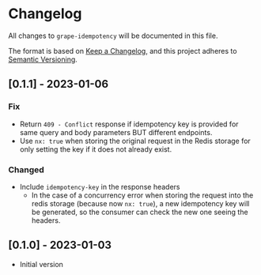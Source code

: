 # Changelog
All changes to `grape-idempotency` will be documented in this file.

The format is based on [Keep a Changelog](https://keepachangelog.com/en/1.0.0/),
and this project adheres to [Semantic Versioning](https://semver.org/spec/v2.0.0.html).

## [0.1.1] - 2023-01-06

### Fix

- Return `409 - Conflict` response if idempotency key is provided for same query and body parameters BUT different endpoints.
- Use `nx: true` when storing the original request in the Redis storage for only setting the key if it does not already exist.

### Changed

- Include `idempotency-key` in the response headers
  - In the case of a concurrency error when storing the request into the redis storage (because now `nx: true`), a new idempotency key will be generated, so the consumer can check the new one seeing the headers.

## [0.1.0] - 2023-01-03

- Initial version

